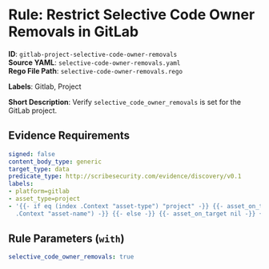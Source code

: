 # Rule: Restrict Selective Code Owner Removals in GitLab

**ID**: `gitlab-project-selective-code-owner-removals`  
**Source YAML**: `selective-code-owner-removals.yaml`  
**Rego File Path**: `selective-code-owner-removals.rego`  

**Labels**: Gitlab, Project

**Short Description**: Verify `selective_code_owner_removals` is set for the GitLab project.

## Evidence Requirements

```yaml
signed: false
content_body_type: generic
target_type: data
predicate_type: http://scribesecurity.com/evidence/discovery/v0.1
labels:
- platform=gitlab
- asset_type=project
- '{{- if eq (index .Context "asset-type") "project" -}} {{- asset_on_target (index
  .Context "asset-name") -}} {{- else -}} {{- asset_on_target nil -}} {{- end -}}'
```
## Rule Parameters (`with`)

```yaml
selective_code_owner_removals: true
```
